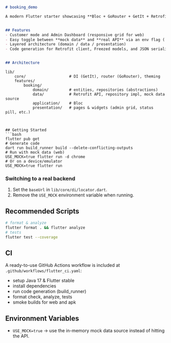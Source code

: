 ```markdown

# booking_demo

A modern Flutter starter showcasing **Bloc + GoRouter + GetIt + Retrofit (Dio) + Freezed + Build Runner**. It includes a customer flow and a web-friendly admin dashboard to demonstrate real-world patterns (web hot reload, isolated widget previews, and clean data layers).


## Features
- Customer mode and Admin Dashboard (responsive grid for web)
- Easy toggle between **mock data** and **real API** via an env flag (`USE_MOCK=true`)
- Layered architecture (domain / data / presentation)
- Code generation for Retrofit client, Freezed models, and JSON serialization


## Architecture
```
    lib/
        core/                   # DI (GetIt), router (GoRouter), theming
        features/
            booking/
                domain/         # entities, repositories (abstractions)
                data/           # Retrofit API, repository impl, mock data source
                application/    # Bloc
                presentation/   # pages & widgets (admin grid, status pill, etc.)
```


## Getting Started
```bash
flutter pub get
# Generate code
dart run build_runner build --delete-conflicting-outputs
# Run with mock data (web)
USE_MOCK=true flutter run -d chrome
# Or on a device/emulator
USE_MOCK=true flutter run
```


### Switching to a real backend
1. Set the `baseUrl` in `lib/core/di/locator.dart`.
2. Remove the `USE_MOCK` environment variable when running.


## Recommended Scripts
```bash
# format & analyze
flutter format . && flutter analyze
# tests
flutter test --coverage
```


## CI
A ready-to-use GitHub Actions workflow is included at `.github/workflows/flutter_ci.yaml`:
- setup Java 17 & Flutter stable
- install dependencies
- run code generation (build_runner)
- format check, analyze, tests
- smoke builds for web and apk


## Environment Variables
- `USE_MOCK=true` → use the in-memory mock data source instead of hitting the API.


